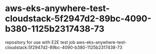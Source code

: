 # aws-eks-anywhere-test-cloudstack-5f2947d2-89bc-4090-b380-1125b2317438-73
repository for use with E2E test job aws-eks-anywhere-test-cloudstack:5f2947d2-89bc-4090-b380-1125b2317438-73
